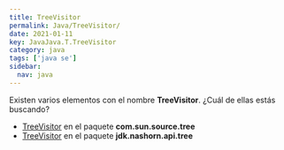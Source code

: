 ```yaml
---
title: TreeVisitor
permalink: Java/TreeVisitor/
date: 2021-01-11
key: JavaJava.T.TreeVisitor
category: java
tags: ['java se']
sidebar: 
  nav: java
---
```


Existen varios elementos con el nombre **TreeVisitor**. ¿Cuál de ellas estás buscando?
<ul>
<li><a href="/Java/TreeVisitor-com-sun-source-tree/">TreeVisitor</a> en el paquete <strong>com.sun.source.tree</strong></li>
<li><a href="/Java/TreeVisitor-jdk-nashorn-api-tree/">TreeVisitor</a> en el paquete <strong>jdk.nashorn.api.tree</strong></li>
<ul>
